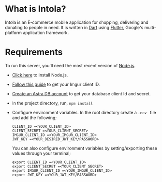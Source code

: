# What is Intola?
Intola is an E-commerce mobile application for shopping, delivering and donating to people in need. It is written in <a href='https://dart.dev/'>Dart</a> using <a href='https://flutter.dev/'>Flutter</a>, Google's multi-platform application framework.


# Requirements

To run this server, you'll need the most recent version of <a href='https://nodejs.org/en/'>Node.js</a>.

- <a href='https://nodejs.org/en/' target='#'>Click here</a> to install Node.js.
- <a href='http://siberiancmscustomization.blogspot.com/2020/10/how-to-get-imgur-client-id.html'>Follow this guide</a> to get your Imgur client ID. 
- <a href='https://astra.datastax.com/register/U2FsdGVkX19TSSHomrpXLuW0Q6IdPugGkUx6MMTAKdGyos1L2a3S4hA3KuU4bWwKKE0VsT5GzqGeofcDRk0yfHup1L2u3Sn1mfKAe1Q2u3A4le1Q2u3A4l'>Create an Astra DB account</a> to get your database client Id and secret.
- In the project directory, run, ``` npm install ```
- Configure environment variables. In the root directory create a ```.env ```  file and add the following;

    ``` 
    CLIENT_ID =<YOUR_CLIENT_ID>
    CLIENT_SECRET =<YOUR_CLIENT_SECRET>
    IMGUR_CLIENT_ID =<YOUR_IMGUR_CLIENT_ID>
    JWT_KEY =<YOUR_DESIRED_JWT_KEY/PASSWORD>
    
     ```
    You can also configure environment variables by setting/exporting these values through your terminal;

    ``` 
   export CLIENT_ID =<YOUR_CLIENT_ID>
   export CLIENT_SECRET =<YOUR_CLIENT_SECRET>
   export IMGUR_CLIENT_ID =<YOUR_IMGUR_CLIENT_ID>
   export JWT_KEY =<YOUR_JWT_KEY/PASSWORD>
    
     ```

